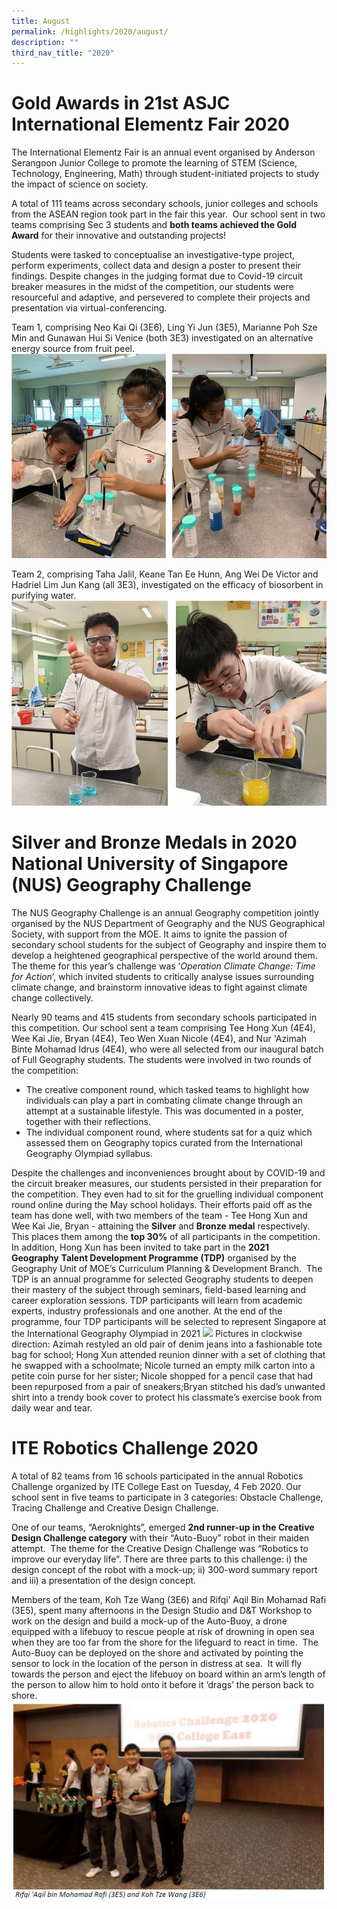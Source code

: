 ```yaml
---
title: August
permalink: /highlights/2020/august/
description: ""
third_nav_title: "2020"
---
```

# Gold Awards in 21st ASJC International Elementz Fair 2020
  
The International Elementz Fair is an annual event organised by Anderson Serangoon Junior College to promote the learning of STEM (Science, Technology, Engineering, Math) through student-initiated projects to study the impact of science on society.

A total of 111 teams across secondary schools, junior colleges and schools from the ASEAN region took part in the fair this year.  Our school sent in two teams comprising Sec 3 students and **both teams achieved the Gold Award** for their innovative and outstanding projects!

Students were tasked to conceptualise an investigative-type project, perform experiments, collect data and design a poster to present their findings. Despite changes in the judging format due to Covid-19 circuit breaker measures in the midst of the competition, our students were resourceful and adaptive, and persevered to complete their projects and presentation via virtual-conferencing.

Team 1, comprising Neo Kai Qi (3E6), Ling Yi Jun (3E5), Marianne Poh Sze Min and Gunawan Hui Si Venice (both 3E3) investigated on an alternative energy source from fruit peel.
![](/images/aug1.png)

Team 2, comprising Taha Jalil, Keane Tan Ee Hunn, Ang Wei De Victor and Hadriel Lim Jun Kang (all 3E3), investigated on the efficacy of biosorbent in purifying water.
![](/images/aug2.png)

# Silver and Bronze Medals in 2020 National University of Singapore (NUS) Geography Challenge
  
The NUS Geography Challenge is an annual Geography competition jointly organised by the NUS Department of Geography and the NUS Geographical Society, with support from the MOE. It aims to ignite the passion of secondary school students for the subject of Geography and inspire them to develop a heightened geographical perspective of the world around them. The theme for this year’s challenge was ‘_Operation Climate Change: Time for Action_’, which invited students to critically analyse issues surrounding climate change, and brainstorm innovative ideas to fight against climate change collectively.

Nearly 90 teams and 415 students from secondary schools participated in this competition. Our school sent a team comprising Tee Hong Xun (4E4), Wee Kai Jie, Bryan (4E4), Teo Wen Xuan Nicole (4E4), and Nur 'Azimah Binte Mohamad Idrus (4E4), who were all selected from our inaugural batch of Full Geography students. The students were involved in two rounds of the competition:

*   The creative component round, which tasked teams to highlight how individuals can play a part in combating climate change through an attempt at a sustainable lifestyle. This was documented in a poster, together with their reflections.
*   The individual component round, where students sat for a quiz which assessed them on Geography topics curated from the International Geography Olympiad syllabus.

Despite the challenges and inconveniences brought about by COVID-19 and the circuit breaker measures, our students persisted in their preparation for the competition. They even had to sit for the gruelling individual component round online during the May school holidays. Their efforts paid off as the team has done well, with two members of the team - Tee Hong Xun and Wee Kai Jie, Bryan - attaining the **Silver** and **Bronze** **medal** respectively. This places them among the **top 30%** of all participants in the competition.  In addition, Hong Xun has been invited to take part in the **2021 Geography** **Talent Development Programme (TDP)** organised by the Geography Unit of MOE’s Curriculum Planning & Development Branch.  The TDP is an annual programme for selected Geography students to deepen their mastery of the subject through seminars, field-based learning and career exploration sessions. TDP participants will learn from academic experts, industry professionals and one another. At the end of the programme, four TDP participants will be selected to represent Singapore at the International Geography Olympiad in 2021
<img src="/images/aug3.jpg" 
     style="width:70%">
Pictures in clockwise direction: Azimah restyled an old pair of denim jeans into a fashionable tote bag for school; Hong Xun attended reunion dinner with a set of clothing that he swapped with a schoolmate; Nicole turned an empty milk carton into a petite coin purse for her sister; Nicole shopped for a pencil case that had been repurposed from a pair of sneakers;Bryan stitched his dad’s unwanted shirt into a trendy book cover to protect his classmate’s exercise book from daily wear and tear.

# ITE Robotics Challenge 2020
  
A total of 82 teams from 16 schools participated in the annual Robotics Challenge organized by ITE College East on Tuesday, 4 Feb 2020. Our school sent in five teams to participate in 3 categories: Obstacle Challenge, Tracing Challenge and Creative Design Challenge.

One of our teams, “Aeroknights”, emerged **2nd runner-up** **in the Creative Design Challenge category** with their “Auto-Buoy” robot in their maiden attempt.  The theme for the Creative Design Challenge was “Robotics to improve our everyday life”. There are three parts to this challenge: i) the design concept of the robot with a mock-up; ii) 300-word summary report and iii) a presentation of the design concept.

Members of the team, Koh Tze Wang (3E6) and Rifqi’ Aqil Bin Mohamad Rafi (3E5), spent many afternoons in the Design Studio and D&T Workshop to work on the design and build a mock-up of the Auto-Buoy, a drone equipped with a lifebuoy to rescue people at risk of drowning in open sea when they are too far from the shore for the lifeguard to react in time.  The Auto-Buoy can be deployed on the shore and activated by pointing the sensor to lock in the location of the person in distress at sea.  It will fly towards the person and eject the lifebuoy on board within an arm’s length of the person to allow him to hold onto it before it ‘drags’ the person back to shore.
![](/images/ITEProfile.jpg)
